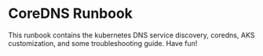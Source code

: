 # CoreDNS Runbook

This runbook contains the kubernetes DNS service discovery, coredns, AKS customization, and some troubleshooting guide. Have fun!
